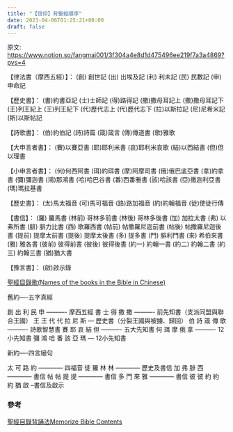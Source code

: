 ```yaml
---
title: "【信仰】背聖經順序"
date: 2023-04-06T01:25:21+08:00
draft: false
---
```


原文: https://www.notion.so/fangmai001/3f304a4e8d1d475496ee219f7a3a4869?pvs=4

【律法書（摩西五經）】：
(創) 創世記
(出) 出埃及記
(利) 利未記
(民) 民數記
(申) 申命記

【歷史書】：
(書)約書亞記
(士)士師記
(得)路得記
(撒)撒母耳記上
(撒)撒母耳記下
(王)列王紀上
(王)列王紀下
(代)歷代志上
(代)歷代志下
(拉)以斯拉記
(尼)尼希米記
(斯)以斯帖記

【詩歌書】：
(伯)約伯記
(詩)詩篇
(箴)箴言
(傳)傳道書
(歌)雅歌

【大申言者書】：
(賽)以賽亞書
(耶)耶利米書
(哀)耶利米哀歌
(結)以西結書
(但)但以理書

【小申言者書】：
(何)何西阿書
(珥)約珥書
(摩)阿摩司書
(俄)俄巴底亞書
(拿)約拿書
(彌)彌迦書
(鴻)那鴻書
(哈)哈巴谷書
(番)西番雅書
(該)哈該書
(亞)撒迦利亞書
(瑪)瑪拉基書

【歷史書】：
(太)馬太福音
(可)馬可福音
(路)路加福音
(約)約翰福音
(徒)使徒行傳

【書信】：
(羅) 羅馬書
(林前) 哥林多前書
(林後) 哥林多後書
(加) 加拉太書
(弗) 以弗所書
(腓) 腓力比書
(西) 歌羅西書
(帖前) 帖撒羅尼迦前書
(帖後) 帖撒羅尼迦後書
(提前) 提摩太前書
(提後) 提摩太後書
(多) 提多書
(門) 腓利門書
(來) 希伯來書
(雅) 雅各書
(彼前) 彼得前書
(彼後) 彼得後書
(約一) 約翰一書
(約二) 約翰二書
(約三) 約翰三書
(猶)猶大書

【豫言書】：
(啟)啟示錄

[聖經目錄歌(Names of the books in the Bible in Chinese)](https://www.youtube.com/watch?v=wbdpcqoyJVM)

舊約—-五字真經

創 出 利 民 申  ———- 摩西五經
書 士 得 撒 撒  ———- 前先知書（支派同盟與聯合王國）
王 王 代 代 拉 尼 斯 — 歷史書（分裂王國與被擄、歸回）
伯 詩 箴 傳 歌  ———- 詩歌智慧書
賽 耶 哀 結 但  ———- 五大先知書
何 珥 摩 俄 拿  ———- 12小先知書
彌 鴻 哈 番 該 亞 瑪 — 12小先知書

新約—-四言絕句

太 可 路 約 ———— 四福音
徒 羅 林 林 ———— 歷史及書信
加 弗 腓 西 ———— 書信
帖 帖 提 提 ———— 書信
多 門 來 雅 ———— 書信
彼 彼 約 約 約 猶 啟 –書信及啟示

### 參考

[聖經目錄背誦法Memorize Bible Contents](https://glorycbc.org/2010/04/17/聖經目錄背誦法memorize-bible-contents/)